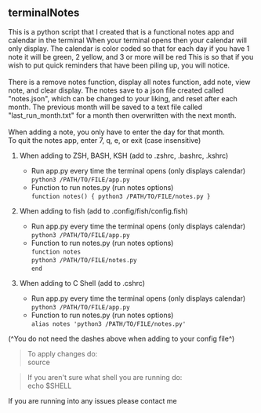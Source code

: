 ## terminalNotes
This is a python script that I created that is a functional notes app and calendar in the terminal
When your terminal opens then your calendar will only display.
The calendar is color coded so that for each day if you have 1 note it will be green, 2 yellow, and 3 or more will be red
This is so that if you wish to put quick reminders that have been piling up, you will notice. 
</br></br>There is a remove notes function, display all notes function, add note, view note, and clear display. 
 The notes save to a json file created called "notes.json", which can be changed to your liking, and reset after each month. The previous month will be saved to a text file called "last_run_month.txt" for a month then overwritten with the next month.
 </br></br>When adding a note, you only have to enter the day for that month. 
 </br>To quit the notes app, enter 7, q, e, or exit (case insensitive)

 1) When adding to ZSH, BASH, KSH (add to .zshrc, .bashrc, .kshrc)</br>
    - Run app.py every time the terminal opens (only displays calendar)</br>
      `python3 /PATH/TO/FILE/app.py`</br>
    - Function to run notes.py (run notes options)</br>
      `function notes() { python3 /PATH/TO/FILE/notes.py }`</br>
      
2) When adding to fish (add to .config/fish/config.fish)</br>
    - Run app.py every time the terminal opens (only displays calendar)</br>
      `python3 /PATH/TO/FILE/app.py`</br>
    - Function to run notes.py (run notes options)</br>
      `function notes`</br>
        `python3 /PATH/TO/FILE/notes.py`</br>
     `end`</br>

3) When adding to C Shell (add to .cshrc)</br>
   - Run app.py every time the terminal opens (only displays calendar)</br>
     `python3 /PATH/TO/FILE/app.py`</br>
   - Function to run notes.py (run notes options)</br>
     `alias notes 'python3 /PATH/TO/FILE/notes.py'`</br>

<subscript>(^You do not need the dashes above when adding to your config file^)</subscript></br>
>To apply changes do:</br>
>source <filename></br>

>If you aren't sure what shell you are running do:</br>
>echo $SHELL</br>

If you are running into any issues please contact me
